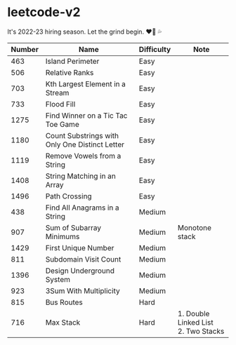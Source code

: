 # leetcode-v2

It's 2022-23 hiring season. Let the grind begin. :heart_on_fire: :sweat_drops:

| Number | Name                                           | Difficulty | Note                                     |
| ------ | ---------------------------------------------- | ---------- | ---------------------------------------- |
| 463    | Island Perimeter                               | Easy       |                                          |
| 506    | Relative Ranks                                 | Easy       |                                          |
| 703    | Kth Largest Element in a Stream                | Easy       |                                          |
| 733    | Flood Fill                                     | Easy       |                                          |
| 1275   | Find Winner on a Tic Tac Toe Game              | Easy       |                                          |
| 1180   | Count Substrings with Only One Distinct Letter | Easy       |                                          |
| 1119   | Remove Vowels from a String                    | Easy       |                                          |
| 1408   | String Matching in an Array                    | Easy       |                                          |
| 1496   | Path Crossing                                  | Easy       |                                          |
| 438    | Find All Anagrams in a String                  | Medium     |                                          |
| 907    | Sum of Subarray Minimums                       | Medium     | Monotone stack                           |
| 1429   | First Unique Number                            | Medium     |                                          |
| 811    | Subdomain Visit Count                          | Medium     |                                          |
| 1396   | Design Underground System                      | Medium     |                                          |
| 923    | 3Sum With Multiplicity                         | Medium     |                                          |
| 815    | Bus Routes                                     | Hard       |                                          |
| 716    | Max Stack                                      | Hard       | 1. Double Linked List <br> 2. Two Stacks |
